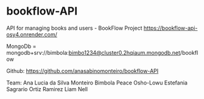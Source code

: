 # bookflow-API
API for managing books and users - BookFlow Project
https://bookflow-api-osy4.onrender.com/ 

MongoDb = mongodb+srv://bimbola:bimbo1234@cluster0.2hqiaum.mongodb.net/bookflow

Github: https://github.com/anasabinomonteiro/bookflow-API

Team: 
Ana Lucia da Silva Monteiro
Bimbola Peace Osho-Lowu
Estefania Sagrario Ortiz Ramirez
Liam Nell

